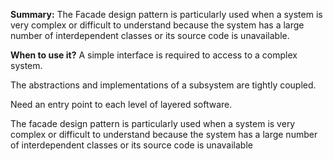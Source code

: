 **Summary:**
The Facade design pattern is particularly used when a system is very complex or difficult to understand because the system has a large number of interdependent classes or its source code is unavailable. 

**When to use it?**
A simple interface is required to access to a complex system.

The abstractions and implementations of a subsystem are tightly coupled.

Need an entry point to each level of layered software.

The facade design pattern is particularly used when a system is very complex or difficult to understand because the system has a large number of interdependent classes or its source code is unavailable